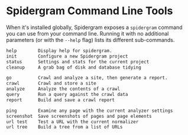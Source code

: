 # Spidergram Command Line Tools

When it's installed globally, Spidergram exposes a `spidergram` command you can use from your command line. Running it with no additional parameters (or with the `--help` flag) lists its different sub-commands.

```markdown
help        Display help for spidergram.
init        Configure a new Spidergram project
status      Settings and stats for the current project
cleanup     A grab bag of disk and database tidying

go          Crawl and analyze a site, then generate a report.
crawl       Crawl and store a site
analyze     Analyze the contents of a crawl
query       Run a query against the crawl data
report      Build and save a crawl report

ping        Examine any page with the current analyzer settings
screenshot  Save screenshots of pages and page elements
url test    Test a URL with the current normalizer
url tree    Build a tree from a list of URLs
```
